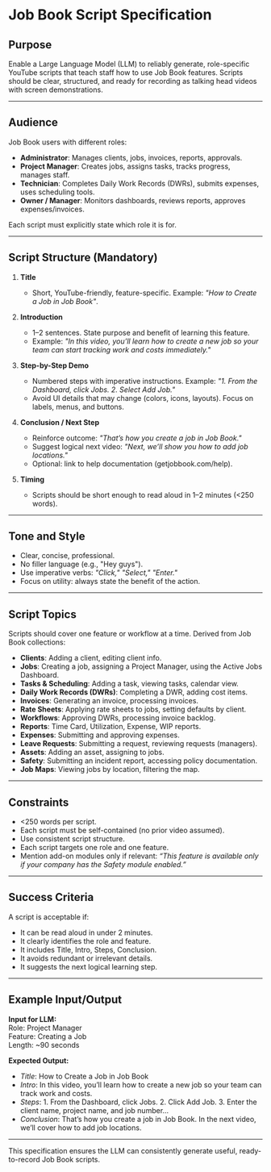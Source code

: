 # Job Book Script Specification

## Purpose
Enable a Large Language Model (LLM) to reliably generate, role-specific YouTube scripts that teach staff how to use Job Book features. Scripts should be clear, structured, and ready for recording as talking head videos with screen demonstrations.

---

## Audience
Job Book users with different roles:
- **Administrator**: Manages clients, jobs, invoices, reports, approvals.
- **Project Manager**: Creates jobs, assigns tasks, tracks progress, manages staff.
- **Technician**: Completes Daily Work Records (DWRs), submits expenses, uses scheduling tools.
- **Owner / Manager**: Monitors dashboards, reviews reports, approves expenses/invoices.

Each script must explicitly state which role it is for.

---

## Script Structure (Mandatory)

1. **Title**  
   - Short, YouTube-friendly, feature-specific. Example: *"How to Create a Job in Job Book"*.

2. **Introduction**  
   - 1–2 sentences. State purpose and benefit of learning this feature.
   - Example: *"In this video, you’ll learn how to create a new job so your team can start tracking work and costs immediately."*

3. **Step-by-Step Demo**  
   - Numbered steps with imperative instructions. Example: *"1. From the Dashboard, click Jobs. 2. Select Add Job."*
   - Avoid UI details that may change (colors, icons, layouts). Focus on labels, menus, and buttons.

4. **Conclusion / Next Step**  
   - Reinforce outcome: *"That’s how you create a job in Job Book."*
   - Suggest logical next video: *"Next, we’ll show you how to add job locations."*
   - Optional: link to help documentation (getjobbook.com/help).

5. **Timing**  
   - Scripts should be short enough to read aloud in 1–2 minutes (<250 words).

---

## Tone and Style
- Clear, concise, professional.
- No filler language (e.g., "Hey guys").
- Use imperative verbs: *"Click," "Select," "Enter."*
- Focus on utility: always state the benefit of the action.

---

## Script Topics
Scripts should cover one feature or workflow at a time. Derived from Job Book collections:

- **Clients**: Adding a client, editing client info.
- **Jobs**: Creating a job, assigning a Project Manager, using the Active Jobs Dashboard.
- **Tasks & Scheduling**: Adding a task, viewing tasks, calendar view.
- **Daily Work Records (DWRs)**: Completing a DWR, adding cost items.
- **Invoices**: Generating an invoice, processing invoices.
- **Rate Sheets**: Applying rate sheets to jobs, setting defaults by client.
- **Workflows**: Approving DWRs, processing invoice backlog.
- **Reports**: Time Card, Utilization, Expense, WIP reports.
- **Expenses**: Submitting and approving expenses.
- **Leave Requests**: Submitting a request, reviewing requests (managers).
- **Assets**: Adding an asset, assigning to jobs.
- **Safety**: Submitting an incident report, accessing policy documentation.
- **Job Maps**: Viewing jobs by location, filtering the map.

---

## Constraints
- <250 words per script.
- Each script must be self-contained (no prior video assumed).
- Use consistent script structure.
- Each script targets one role and one feature.
- Mention add-on modules only if relevant: *“This feature is available only if your company has the Safety module enabled.”*

---

## Success Criteria
A script is acceptable if:
- It can be read aloud in under 2 minutes.
- It clearly identifies the role and feature.
- It includes Title, Intro, Steps, Conclusion.
- It avoids redundant or irrelevant details.
- It suggests the next logical learning step.

---

## Example Input/Output

**Input for LLM:**  
Role: Project Manager  
Feature: Creating a Job  
Length: ~90 seconds

**Expected Output:**  
- *Title*: How to Create a Job in Job Book  
- *Intro*: In this video, you’ll learn how to create a new job so your team can track work and costs.  
- *Steps*: 1. From the Dashboard, click Jobs. 2. Click Add Job. 3. Enter the client name, project name, and job number…  
- *Conclusion*: That’s how you create a job in Job Book. In the next video, we’ll cover how to add job locations.  

---

This specification ensures the LLM can consistently generate useful, ready-to-record Job Book scripts.

